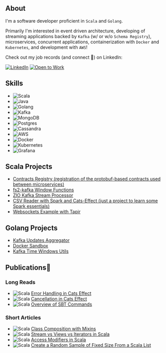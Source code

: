 ## About
I'm a software developer proficient in `Scala` and `Golang`. 

Primarily I'm interested in event driven architecture, developing of streaming applications backed by `Kafka` (w/ or w/o `Schema Registry`), microservices, concurrent applications, containerization with `Docker` and `Kubernetes`, and development with `AWS`!

Check out my job records (and connect 🙂) on LinkedIn:

[![LinkedIn](https://img.shields.io/badge/LinkedIn-0077B5?logo=linkedin&logoColor=white)](https://www.linkedin.com/in/sergei-ionin-8a188a108)
[![Open to Work](https://img.shields.io/badge/open_to_work-ON-darkgreen)](https://www.linkedin.com/in/sergei-ionin-8a188a108)


## Skills
- ![Scala](https://img.shields.io/badge/Scala-Programming-red)
- ![Java](https://img.shields.io/badge/Java-Programming-red)
- ![Golang](https://img.shields.io/badge/Golang-Programming-blue)
- ![Kafka](https://img.shields.io/badge/Kafka-MessageBroker-orange)
- ![MongoDB](https://img.shields.io/badge/MongoDB-Database-Blueviolet)
- ![Postgres](https://img.shields.io/badge/Postgres-Database-Blueviolet)
- ![Cassandra](https://img.shields.io/badge/Cassandra-Database-Blueviolet)
- ![AWS](https://img.shields.io/badge/AWS-Cloud-yellow)
- ![Docker](https://img.shields.io/badge/Docker-Containerization-blue)
- ![Kubernetes](https://img.shields.io/badge/Kubernetes-Containerization-blue)
- ![Grafana](https://img.shields.io/badge/Grafana-Observability-green)

## Scala Projects
- [Contracts Registry (registration of the protobuf-based contracts used between microservices)](https://github.com/SergeiIonin/ContractsRegistry)
- [fs2-kafka Window Functions](https://github.com/SergeiIonin/fs2-kafka-window-functions)
- [ZIO Kafka Stream Processor](https://github.com/SergeiIonin/ZioKafkaStreamProcessor_sionin/tree/master)
- [CSV Reader with Spark and Cats-Effect (just a project to learn some Spark essentials)](https://github.com/SergeiIonin/Spark_CSV_assgnmt_010323)
- [Websockets Example with Tapir](https://github.com/SergeiIonin/websockets-tapir-example)

## Golang Projects
- [Kafka Updates Aggregator](https://github.com/SergeiIonin/kafka_updates_aggregator)
- [Docker Sandbox](https://github.com/SergeiIonin/docker_sandbox)
- [Kafka Time Windows Utils](https://github.com/SergeiIonin/golang_kafka_window_utils)

## Publications📖
### Long Reads
 - ![Scala](https://img.shields.io/badge/Scala-red) [Error Handling in Cats Effect](https://www.baeldung.com/scala/cats-effect-error-handling)
 - ![Scala](https://img.shields.io/badge/Scala-red) [Cancellation in Cats Effect](https://www.baeldung.com/scala/cats-effect-cancellation)
 - ![Scala](https://img.shields.io/badge/Scala-red) [Overview of SBT Commands](https://www.baeldung.com/scala/sbt-commands)
### Short Articles
 - ![Scala](https://img.shields.io/badge/Scala-red) [Class Composition with Mixins](https://www.baeldung.com/scala/class-composition-mixins)
 - ![Scala](https://img.shields.io/badge/Scala-red) [Stream vs Views vs Iterators in Scala](https://www.baeldung.com/scala/stream-vs-views-vs-iterators)
 - ![Scala](https://img.shields.io/badge/Scala-red) [Access Modifiers in Scala](https://www.baeldung.com/scala/access-modifiers)
 - ![Scala](https://img.shields.io/badge/Scala-red) [Create a Random Sample of Fixed Size From a Scala List](https://www.baeldung.com/scala/list-uniform-sample)

